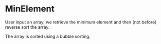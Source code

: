 # MinElement
User input an array, we retrieve the minimum element and then (not before) reverse sort the array.

The array is sorted using a bubble sorting.
